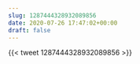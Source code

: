 ```yaml
---
slug: 1287444328932089856
date: 2020-07-26 17:47:02+00:00
draft: false
---
```


{{< tweet 1287444328932089856 >}}
